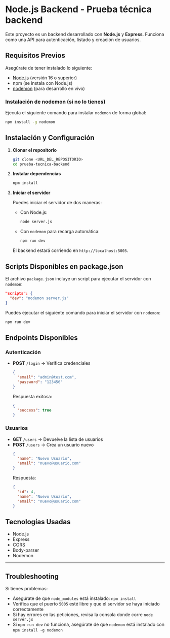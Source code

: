 # Node.js Backend - Prueba técnica backend

Este proyecto es un backend desarrollado con **Node.js** y **Express**. Funciona como una API para autenticación, listado y creación de usuarios.

## Requisitos Previos

Asegúrate de tener instalado lo siguiente:

- [Node.js](https://nodejs.org/) (versión 16 o superior)
- npm (se instala con Node.js)
- [nodemon](https://www.npmjs.com/package/nodemon) (para desarrollo en vivo)

### Instalación de nodemon (si no lo tienes)

Ejecuta el siguiente comando para instalar `nodemon` de forma global:

```sh
npm install -g nodemon
```

## Instalación y Configuración

1. **Clonar el repositorio**

   ```sh
   git clone <URL_DEL_REPOSITORIO>
   cd prueba-tecnica-backend
   ```

2. **Instalar dependencias**

   ```sh
   npm install
   ```

3. **Iniciar el servidor**

   Puedes iniciar el servidor de dos maneras:

   - Con Node.js:
     ```sh
     node server.js
     ```
   - Con `nodemon` para recarga automática:
     ```sh
     npm run dev
     ```

   El backend estará corriendo en `http://localhost:5005`.

## Scripts Disponibles en package.json

El archivo `package.json` incluye un script para ejecutar el servidor con `nodemon`:

```json
"scripts": {
  "dev": "nodemon server.js"
}
```

Puedes ejecutar el siguiente comando para iniciar el servidor con `nodemon`:

```sh
npm run dev
```

## Endpoints Disponibles

### Autenticación

- **POST** `/login` → Verifica credenciales
  ```json
  {
    "email": "admin@test.com",
    "password": "123456"
  }
  ```
  Respuesta exitosa:
  ```json
  {
    "success": true
  }
  ```

### Usuarios

- **GET** `/users` → Devuelve la lista de usuarios
- **POST** `/users` → Crea un usuario nuevo
  ```json
  {
    "name": "Nuevo Usuario",
    "email": "nuevo@usuario.com"
  }
  ```
  Respuesta:
  ```json
  {
    "id": 4,
    "name": "Nuevo Usuario",
    "email": "nuevo@usuario.com"
  }
  ```

## Tecnologías Usadas

- Node.js
- Express
- CORS
- Body-parser
- Nodemon

---

## Troubleshooting

Si tienes problemas:

- Asegúrate de que `node_modules` está instalado: `npm install`
- Verifica que el puerto `5005` esté libre y que el servidor se haya iniciado correctamente
- Si hay errores en las peticiones, revisa la consola donde corre `node server.js`
- Si `npm run dev` no funciona, asegúrate de que `nodemon` está instalado con `npm install -g nodemon`
